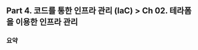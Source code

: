 ## Part 4. 코드를 통한 인프라 관리 (IaC) > Ch 02. 테라폼을 이용한 인프라 관리

### 요약


<!--stackedit_data:
eyJoaXN0b3J5IjpbLTYzODEyODA5Nl19
-->